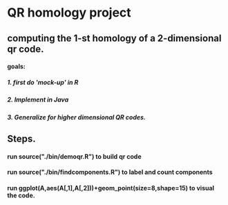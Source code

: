 # QR homology project
## computing the 1-st homology of a 2-dimensional qr code.
#### goals:
##### 1. first do 'mock-up' in R
##### 2. Implement in Java
##### 3. Generalize for higher dimensional QR codes.

## Steps.
#### run source("./bin/demoqr.R") to build qr code
#### run source("./bin/findcomponents.R") to label and count components
#### run ggplot(A,aes(A[,1],A[,2]))+geom_point(size=8,shape=15) to visual the code.
